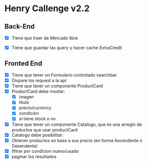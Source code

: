 # Henry Callenge v2.2

## Back-End
- [x] Tiene que traer de Mercado libre
- [x] Tiene que guardar las query y hacer cache ExtraCredit


## Fronted End
- [x] Tiene que tener un Formulario controlado searchbar
- [x] Dispare los request a la api
- [x] Tiene que tener un componente ProductCard
- [x] ProductCard debe mostar:
    - [x] imagen 
    - [x] titulo
    - [x] precio/currency
    - [x] condicion
    - [x] si tiene stock o no
- [x]  Tiene que tener un componente Catalogo, que es una arreglo de productos que usar productCard
- [x]  Catalogo debe posibilitar:
  - [x]  Obtener productos en base a sus precio (en forma Ascendente o Desendente)
  - [x]  filtrar por condicion nuevo/usado
  - [x]  paginar los resultados
